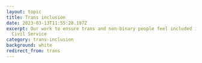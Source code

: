 ```yaml
---
layout: topic
title: Trans inclusion
date: 2023-03-13T11:55:28.197Z
excerpt: Our work to ensure trans and non-binary people feel included in the
  Civil Service
category: trans-inclusion
background: white
redirect_from: trans
---
```

